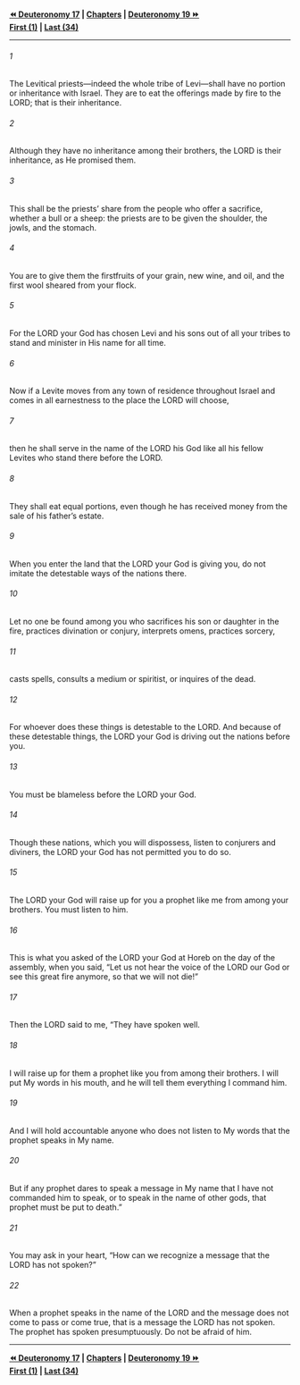   
**[⏪ Deuteronomy 17](./Deuteronomy%2017.md) | [Chapters](./_index.md) | [Deuteronomy 19 ⏩](./Deuteronomy%2019.md)**  
**[First (1)](./Deuteronomy%201.md) | [Last (34)](./Deuteronomy%2034.md)**  
  
---  
  
###### 1  
The Levitical priests—indeed the whole tribe of Levi—shall have no portion or inheritance with Israel. They are to eat the offerings made by fire to the LORD; that is their inheritance.  
  
###### 2  
Although they have no inheritance among their brothers, the LORD is their inheritance, as He promised them.  
  
###### 3  
This shall be the priests’ share from the people who offer a sacrifice, whether a bull or a sheep: the priests are to be given the shoulder, the jowls, and the stomach.  
  
###### 4  
You are to give them the firstfruits of your grain, new wine, and oil, and the first wool sheared from your flock.  
  
###### 5  
For the LORD your God has chosen Levi and his sons out of all your tribes to stand and minister in His name for all time.  
  
###### 6  
Now if a Levite moves from any town of residence throughout Israel and comes in all earnestness to the place the LORD will choose,  
  
###### 7  
then he shall serve in the name of the LORD his God like all his fellow Levites who stand there before the LORD.  
  
###### 8  
They shall eat equal portions, even though he has received money from the sale of his father’s estate.  
  
###### 9  
When you enter the land that the LORD your God is giving you, do not imitate the detestable ways of the nations there.  
  
###### 10  
Let no one be found among you who sacrifices his son or daughter in the fire, practices divination or conjury, interprets omens, practices sorcery,  
  
###### 11  
casts spells, consults a medium or spiritist, or inquires of the dead.  
  
###### 12  
For whoever does these things is detestable to the LORD. And because of these detestable things, the LORD your God is driving out the nations before you.  
  
###### 13  
You must be blameless before the LORD your God.  
  
###### 14  
Though these nations, which you will dispossess, listen to conjurers and diviners, the LORD your God has not permitted you to do so.  
  
###### 15  
The LORD your God will raise up for you a prophet like me from among your brothers. You must listen to him.  
  
###### 16  
This is what you asked of the LORD your God at Horeb on the day of the assembly, when you said, “Let us not hear the voice of the LORD our God or see this great fire anymore, so that we will not die!”  
  
###### 17  
Then the LORD said to me, “They have spoken well.  
  
###### 18  
I will raise up for them a prophet like you from among their brothers. I will put My words in his mouth, and he will tell them everything I command him.  
  
###### 19  
And I will hold accountable anyone who does not listen to My words that the prophet speaks in My name.  
  
###### 20  
But if any prophet dares to speak a message in My name that I have not commanded him to speak, or to speak in the name of other gods, that prophet must be put to death.”  
  
###### 21  
You may ask in your heart, “How can we recognize a message that the LORD has not spoken?”  
  
###### 22  
When a prophet speaks in the name of the LORD and the message does not come to pass or come true, that is a message the LORD has not spoken. The prophet has spoken presumptuously. Do not be afraid of him.  
  
  
---  
  
**[⏪ Deuteronomy 17](./Deuteronomy%2017.md) | [Chapters](./_index.md) | [Deuteronomy 19 ⏩](./Deuteronomy%2019.md)**  
**[First (1)](./Deuteronomy%201.md) | [Last (34)](./Deuteronomy%2034.md)**  
  
